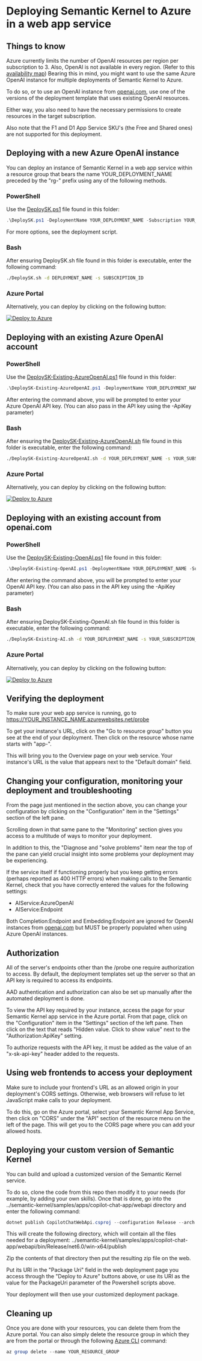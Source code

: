 # Deploying Semantic Kernel to Azure in a web app service


## Things to know

Azure currently limits the number of OpenAI resources per region per subscription to 3. Also, OpenAI is not available in every region.
(Refer to this [availability map](https://azure.microsoft.com/en-us/explore/global-infrastructure/products-by-region/?products=cognitive-services))
Bearing this in mind, you might want to use the same Azure OpenAI instance for multiple deployments of Semantic Kernel to Azure.

To do so, or to use an OpenAI instance from [openai.com](https://openai.com), use one of the versions of the deployment template that uses existing OpenAI resources.

Either way, you also need to have the necessary permissions to create resources in the target subscription.

Also note that the F1 and D1 App Service SKU's (the Free and Shared ones) are not supported for this deployment.


## Deploying with a new Azure OpenAI instance

You can deploy an instance of Semantic Kernel in a web app service within a resource group that bears the name YOUR_DEPLOYMENT_NAME preceded by the "rg-" prefix using any of the following methods.

### PowerShell

Use the [DeploySK.ps1](DeploySK.ps1) file found in this folder:
```powershell
.\DeploySK.ps1 -DeploymentName YOUR_DEPLOYMENT_NAME -Subscription YOUR_SUBSCRIPTION_ID
```

For more options, see the deployment script.

### Bash

After ensuring DeploySK.sh file found in this folder is executable, enter the following command:

```bash
./DeploySK.sh -d DEPLOYMENT_NAME -s SUBSCRIPTION_ID
```

### Azure Portal

Alternatively, you can deploy by clicking on the following button:

[![Deploy to Azure](https://aka.ms/deploytoazurebutton)](https://portal.azure.com/#create/Microsoft.Template/uri/https%3A%2F%2Fraw.githubusercontent.com%2Fmicrosoft%2Fsemantic-kernel%2Fmain%2Fsamples%2Fapps%2Fcopilot-chat-app%2Fwebapi%2FDeploymentTemplates%2Fsk-new.json)


## Deploying with an existing Azure OpenAI account

### PowerShell

Use the [DeploySK-Existing-AzureOpenAI.ps1](DeploySK-Existing-AzureOpenAI.ps1) file found in this folder:
```powershell
.\DeploySK-Existing-AzureOpenAI.ps1 -DeploymentName YOUR_DEPLOYMENT_NAME -Subscription YOUR_SUBSCRIPTION_ID -Endpoint "YOUR_AZURE_OPENAI_ENDPOINT"
```

After entering the command above, you will be prompted to enter your Azure OpenAI API key. (You can also pass in the API key using the -ApiKey parameter)

### Bash

After ensuring the [DeploySK-Existing-AzureOpenAI.sh](DeploySK-Existing-AzureOpenAI.sh) file found in this folder is executable, enter the following command:

```bash
./DeploySK-Existing-AzureOpenAI.sh -d YOUR_DEPLOYMENT_NAME -s YOUR_SUBSCRIPTION_ID -e "YOUR_AZURE_OPENAI_ENDPOINT" -o YOUR_AZURE_OPENAI_API_KEY
```

### Azure Portal

Alternatively, you can deploy by clicking on the following button:

[![Deploy to Azure](https://aka.ms/deploytoazurebutton)](https://portal.azure.com/#create/Microsoft.Template/uri/https%3A%2F%2Fraw.githubusercontent.com%2Fmicrosoft%2Fsemantic-kernel%2Fmain%2Fsamples%2Fapps%2Fcopilot-chat-app%2Fwebapi%2FDeploymentTemplates%2Fsk-existing-azureopenai.json)


## Deploying with an existing account from openai.com

### PowerShell

Use the [DeploySK-Existing-OpenAI.ps1](DeploySK-Existing-OpenAI.ps1) file found in this folder:
```powershell
.\DeploySK-Existing-OpenAI.ps1 -DeploymentName YOUR_DEPLOYMENT_NAME -Subscription YOUR_SUBSCRIPTION_ID
```

After entering the command above, you will be prompted to enter your OpenAI API key. (You can also pass in the API key using the -ApiKey parameter)

### Bash

After ensuring DeploySK-Existing-OpenAI.sh file found in this folder is executable, enter the following command:

```bash
./DeploySK-Existing-AI.sh -d YOUR_DEPLOYMENT_NAME -s YOUR_SUBSCRIPTION_ID -o YOUR_OPENAI_API_KEY
```

### Azure Portal

Alternatively, you can deploy by clicking on the following button:

[![Deploy to Azure](https://aka.ms/deploytoazurebutton)](https://portal.azure.com/#create/Microsoft.Template/uri/https%3A%2F%2Fraw.githubusercontent.com%2Fmicrosoft%2Fsemantic-kernel%2Fmain%2Fsamples%2Fapps%2Fcopilot-chat-app%2Fwebapi%2FDeploymentTemplates%2Fsk-existing-openai.json)


## Verifying the deployment

To make sure your web app service is running, go to <!-- markdown-link-check-disable -->https://YOUR_INSTANCE_NAME.azurewebsites.net/probe<!-- markdown-link-check-enable-->

To get your instance's URL, click on the "Go to resource group" button you see at the end of your deployment. Then click on the resource whose name starts with "app-".

This will bring you to the Overview page on your web service. Your instance's URL is the value that appears next to the "Default domain" field.


## Changing your configuration, monitoring your deployment and troubleshooting

From the page just mentioned in the section above, you can change your configuration by clicking on the "Configuration" item in the "Settings" section of the left pane.

Scrolling down in that same pane to the "Monitoring" section gives you access to a multitude of ways to monitor your deployment.

In addition to this, the "Diagnose and "solve problems" item near the top of the pane can yield crucial insight into some problems your deployment may be experiencing.

If the service itself if functioning properly but you keep getting errors (perhaps reported as 400 HTTP errors) when making calls to the Semantic Kernel,
check that you have correctly entered the values for the following settings:
- AIService:AzureOpenAI
- AIService:Endpoint

Both Completion:Endpoint and Embedding:Endpoint are ignored for OpenAI instances from [openai.com](https://openai.com) but MUST be properly populated when using Azure OpenAI instances.


## Authorization

All of the server's endpoints other than the /probe one require authorization to access.
By default, the deployment templates set up the server so that an API key is required to access its endpoints.

AAD authentication and authorization can also be set up manually after the automated deployment is done.

To view the API key required by your instance, access the page for your Semantic Kernel app service in the Azure portal.
From that page, click on the "Configuration" item in the "Settings" section of the left pane. Then click on the text that reads "Hidden value.
Click to show value" next to the "Authorization:ApiKey" setting.

To authorize requests with the API key, it must be added as the value of an "x-sk-api-key" header added to the requests.


## Using web frontends to access your deployment

Make sure to include your frontend's URL as an allowed origin in your deployment's CORS settings. Otherwise, web browsers will refuse to let JavaScript make calls to your deployment.

To do this, go on the Azure portal, select your Semantic Kernel App Service, then click on "CORS" under the "API" section of the resource menu on the left of the page.
This will get you to the CORS page where you can add your allowed hosts.


## Deploying your custom version of Semantic Kernel

You can build and upload a customized version of the Semantic Kernel service.

To do so, clone the code from this repo then modify it to your needs (for example, by adding your own skills). Once that is done, go into the ../semantic-kernel/samples/apps/copilot-chat-app/webapi
directory and enter the following command:
```powershell
dotnet publish CopilotChatWebApi.csproj --configuration Release --arch x64 --os win
```

This will create the following directory, which will contain all the files needed for a deployment:
../semantic-kernel/samples/apps/copilot-chat-app/webapi/bin/Release/net6.0/win-x64/publish

Zip the contents of that directory then put the resulting zip file on the web.

Put its URI in the "Package Uri" field in the web deployment page you access through the "Deploy to Azure" buttons above, or use its URI as the value for the PackageUri parameter of the Powershell scripts above.

Your deployment will then use your customized deployment package.


## Cleaning up

Once you are done with your resources, you can delete them from the Azure portal. You can also simply delete the resource group in which they are from the portal or through the
following [Azure CLI](https://learn.microsoft.com/en-us/cli/azure/) command:
```powershell
az group delete --name YOUR_RESOURCE_GROUP
```